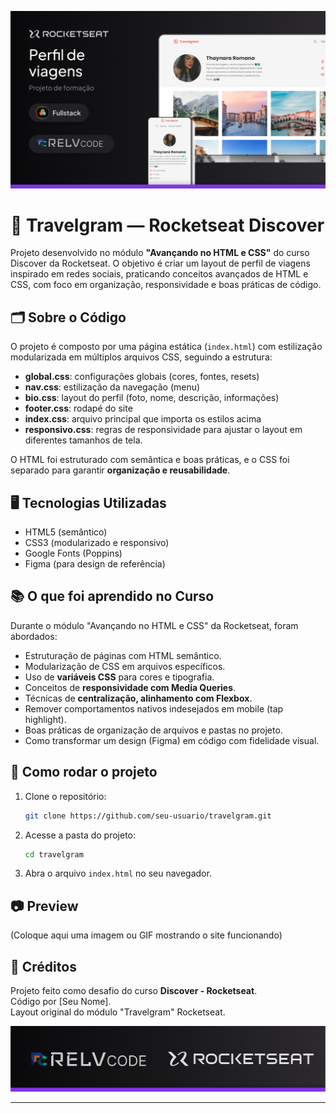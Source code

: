 
![Travelgram Banner](./assets/cover-turistico.jpg)

# 📸 Travelgram — Rocketseat Discover

Projeto desenvolvido no módulo **"Avançando no HTML e CSS"** do curso Discover da Rocketseat. O objetivo é criar um layout de perfil de viagens inspirado em redes sociais, praticando conceitos avançados de HTML e CSS, com foco em organização, responsividade e boas práticas de código.

## 🗂 Sobre o Código

O projeto é composto por uma página estática (`index.html`) com estilização modularizada em múltiplos arquivos CSS, seguindo a estrutura:
- **global.css**: configurações globais (cores, fontes, resets)
- **nav.css**: estilização da navegação (menu)
- **bio.css**: layout do perfil (foto, nome, descrição, informações)
- **footer.css**: rodapé do site
- **index.css**: arquivo principal que importa os estilos acima
- **responsivo.css**: regras de responsividade para ajustar o layout em diferentes tamanhos de tela.

O HTML foi estruturado com semântica e boas práticas, e o CSS foi separado para garantir **organização e reusabilidade**.

## 🖥 Tecnologias Utilizadas
- HTML5 (semântico)
- CSS3 (modularizado e responsivo)
- Google Fonts (Poppins)
- Figma (para design de referência)

## 📚 O que foi aprendido no Curso
Durante o módulo "Avançando no HTML e CSS" da Rocketseat, foram abordados:
- Estruturação de páginas com HTML semântico.
- Modularização de CSS em arquivos específicos.
- Uso de **variáveis CSS** para cores e tipografia.
- Conceitos de **responsividade com Media Queries**.
- Técnicas de **centralização, alinhamento com Flexbox**.
- Remover comportamentos nativos indesejados em mobile (tap highlight).
- Boas práticas de organização de arquivos e pastas no projeto.
- Como transformar um design (Figma) em código com fidelidade visual.

## 🚀 Como rodar o projeto
1. Clone o repositório:
   ```bash
   git clone https://github.com/seu-usuario/travelgram.git
   ```
2. Acesse a pasta do projeto:
   ```bash
   cd travelgram
   ```
3. Abra o arquivo `index.html` no seu navegador.

## 📷 Preview
(Coloque aqui uma imagem ou GIF mostrando o site funcionando)

## 📝 Créditos
Projeto feito como desafio do curso **Discover - Rocketseat**.  
Código por [Seu Nome].  
Layout original do módulo "Travelgram" Rocketseat.



![Travelgram Banner](./assets/cover-end.jpg)

---
